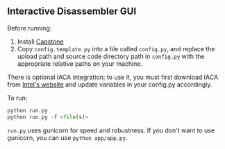 ## Interactive Disassembler GUI

Before running:

1. Install [Capstone](http://www.capstone-engine.org/download.html)
2. Copy `config.template.py` into a file called `config.py`, and replace the upload path and source code directory path in `config.py` with the appropriate relative paths on your machine.

There is optional IACA integration; to use it, you must first download IACA from [Intel's website](https://software.intel.com/en-us/articles/intel-architecture-code-analyzer-download) and update variables in your config.py accordingly.

To run:
```python
python run.py
python run.py -f <file(s)>
```

`run.py` uses gunicorn for speed and robustness. If you don't want to use gunicorn, you can use `python app/app.py`.

